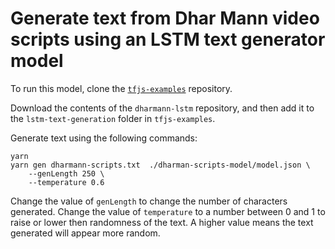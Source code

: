 # Generate text from Dhar Mann video scripts using an LSTM text generator model

To run this model, clone the [`tfjs-examples`](https://github.com/tensorflow/tfjs-examples)
repository.

Download the contents of the `dharmann-lstm` repository, and then add it to the `lstm-text-generation`
folder in `tfjs-examples`.

Generate text using the following commands:

```
yarn
yarn gen dharmann-scripts.txt  ./dharman-scripts-model/model.json \
    --genLength 250 \
    --temperature 0.6
```

Change the value of `genLength` to change the number of characters generated.
Change the value of `temperature` to a number between 0 and 1 to raise or
lower then randomness of the text. A higher value means the text
generated will appear more random.